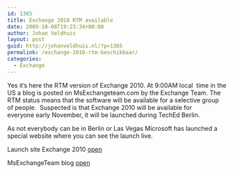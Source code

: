 ```yaml
---
id: 1365
title: Exchange 2010 RTM available
date: 2009-10-08T19:23:34+00:00
author: Johan Veldhuis
layout: post
guid: http://johanveldhuis.nl/?p=1365
permalink: /exchange-2010-rtm-beschikbaar/
categories:
  - Exchange
---
```

Yes it&#8217;s here the RTM version of Exchange 2010. At 9:00AM local  time in the US a blog is posted on MsExchangeteam.com by the Exchange Team. The RTM status means that the software will be available for a selective group of people.  Suspected is that Exchange 2010 will be available for everyone early November, it will be launched during TechEd Berlin.

As not everybody can be in Berlin or Las Vegas Microsoft has launched a special website where you can see the launch live.

Launch site Exchange 2010 <a href="http://www.thenewefficiency.com/" target="_blank">open</a>
  
MsExchangeTeam blog <a href="http://msexchangeteam.com/archive/2009/10/08/452775.aspx" target="_blank">open</a>